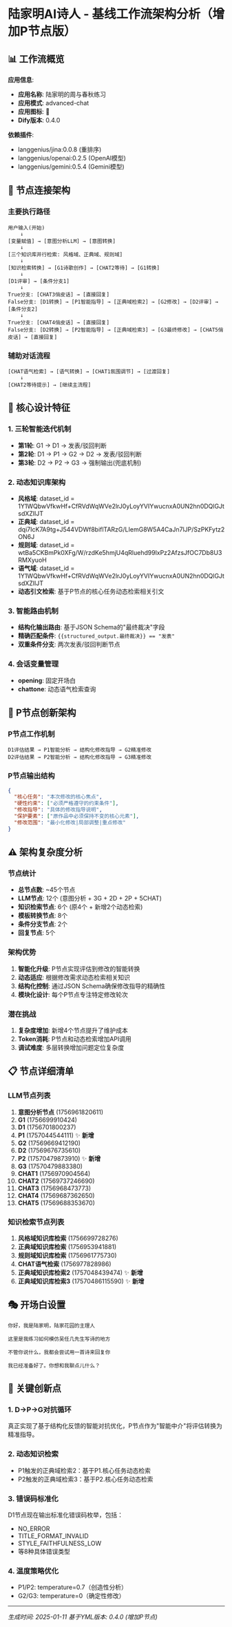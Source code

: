 # 陆家明AI诗人 - 基线工作流架构分析（增加P节点版）

## 📊 工作流概览

**应用信息**:
- **应用名称**: 陆家明的周与春秋练习
- **应用模式**: advanced-chat
- **应用图标**: 🤖
- **Dify版本**: 0.4.0

**依赖插件**:
- langgenius/jina:0.0.8 (重排序)
- langgenius/openai:0.2.5 (OpenAI模型)
- langgenius/gemini:0.5.4 (Gemini模型)

## 🔀 节点连接架构

### 主要执行路径

```
用户输入(开始)
    ↓
[变量赋值] → [意图分析LLM] → [意图转换]
    ↓
[三个知识库并行检索: 风格域、正典域、规则域]
    ↓
[知识检索转换] → [G1诗歌创作] → [CHAT2等待] → [G1转换]
    ↓
[D1评审] → [条件分支1]
    ↓
True分支: [CHAT3俏皮话] → [直接回复]
False分支: [D1转换] → [P1智能指导] → [正典域检索2] → [G2修改] → [D2评审] → [条件分支2]
    ↓
True分支: [CHAT4俏皮话] → [直接回复]
False分支: [D2转换] → [P2智能指导] → [正典域检索3] → [G3最终修改] → [CHAT5俏皮话] → [直接回复]
```

### 辅助对话流程

```
[CHAT语气检索] → [语气转换] → [CHAT1氛围调节] → [过渡回复]
    ↓
[CHAT2等待提示] → [继续主流程]
```

## 🎯 核心设计特征

### 1. **三轮智能迭代机制**
- **第1轮**: G1 → D1 → 发表/驳回判断
- **第2轮**: D1 → P1 → G2 → D2 → 发表/驳回判断
- **第3轮**: D2 → P2 → G3 → 强制输出(兜底机制)

### 2. **动态知识库架构**
- **风格域**: dataset_id = 1Y1WQbwVfkwHf+CfRVdWqWVe2lrJ0yLoyYVIYwucnxA0UN2hn0DQlGJtsdXZIlJT
- **正典域**: dataset_id = dqi7IcK7A9tg+J544VDWf8biflTARzG/LIemG8W5A4CaJn7lJP/SzPKFytz2ON6J
- **规则域**: dataset_id = wtBa5CKBmPk0XFg/W/rzdKe5hmjU4qRluehd99lxPz2AfzsJfOC7Db8U3RMXyuoH
- **语气域**: dataset_id = 1Y1WQbwVfkwHf+CfRVdWqWVe2lrJ0yLoyYVIYwucnxA0UN2hn0DQlGJtsdXZIlJT
- **动态引文检索**: 基于P节点的核心任务动态检索相关引文

### 3. **智能路由机制**
- **结构化输出路由**: 基于JSON Schema的"最终裁决"字段
- **精确匹配条件**: `{{structured_output.最终裁决}} == "发表"`
- **双重条件分支**: 两次发表/驳回判断节点

### 4. **会话变量管理**
- **opening**: 固定开场白
- **chattone**: 动态语气检索查询

## 🚀 P节点创新架构

### P节点工作机制
```
D1评估结果 → P1智能分析 → 结构化修改指导 → G2精准修改
D2评估结果 → P2智能分析 → 结构化修改指导 → G3精准修改
```

### P节点输出结构
```json
{
  "核心任务": "本次修改的核心焦点",
  "硬性约束": ["必须严格遵守的约束条件"],
  "修改指导": "具体的修改指导说明",
  "保护要素": ["原作品中必须保持不变的核心元素"],
  "修改范围": "最小化修改|局部调整|重点修改"
}
```

## ⚠️ 架构复杂度分析

### 节点统计
- **总节点数**: ~45个节点
- **LLM节点**: 12个 (意图分析 + 3G + 2D + 2P + 5CHAT)
- **知识检索节点**: 6个 (原4个 + 新增2个动态检索)
- **模板转换节点**: 8个
- **条件分支节点**: 2个
- **回复节点**: 5个

### 架构优势
1. **智能化升级**: P节点实现评估到修改的智能转换
2. **动态适应**: 根据修改需求动态检索相关知识
3. **结构化控制**: 通过JSON Schema确保修改指导的精确性
4. **模块化设计**: 每个P节点专注特定修改轮次

### 潜在挑战
1. **复杂度增加**: 新增4个节点提升了维护成本
2. **Token消耗**: P节点和动态检索增加API调用
3. **调试难度**: 多层转换增加问题定位复杂度

## 📋 节点详细清单

### LLM节点列表
1. **意图分析节点** (1756961820611)
2. **G1** (1756699910424) 
3. **D1** (1756701800237)
4. **P1** (1757044544111) ✨ **新增**
5. **G2** (17569669412190)
6. **D2** (17569676735610)
7. **P2** (17570479873910) ✨ **新增**
8. **G3** (17570479883380)
9. **CHAT1** (1756970904564)
10. **CHAT2** (17569737246690)
11. **CHAT3** (1756968473773)
12. **CHAT4** (17569687362650)
13. **CHAT5** (17569688353670)

### 知识检索节点列表
1. **风格域知识库检索** (1756699728276)
2. **正典域知识库检索** (1756953941881) 
3. **规则域知识库检索** (1756961775730)
4. **CHAT语气检索** (1756977828986)
5. **正典域知识库检索2** (1757048439474) ✨ **新增**
6. **正典域知识库检索3** (17570486115590) ✨ **新增**

## 🎭 开场白设置

```
你好，我是陆家明，陆家花园的主理人

这里是我练习如何模仿吴任几先生写诗的地方

不管你说什么，我都会尝试用一首诗来回复你

我已经准备好了。你想和我聊点儿什么？
```

## 🔬 关键创新点

### 1. **D→P→G对抗循环**
真正实现了基于结构化反馈的智能对抗优化，P节点作为"智能中介"将评估转换为精准指导。

### 2. **动态知识检索**
- P1触发的正典域检索2：基于P1.核心任务动态检索
- P2触发的正典域检索3：基于P2.核心任务动态检索

### 3. **错误码标准化**
D1节点现在输出标准化错误码枚举，包括：
- NO_ERROR
- TITLE_FORMAT_INVALID
- STYLE_FAITHFULNESS_LOW
- 等8种具体错误类型

### 4. **温度策略优化**
- P1/P2: temperature=0.7（创造性分析）
- G2/G3: temperature=0（确定性修改）

---
*生成时间: 2025-01-11*
*基于YML版本: 0.4.0 (增加P节点)*
